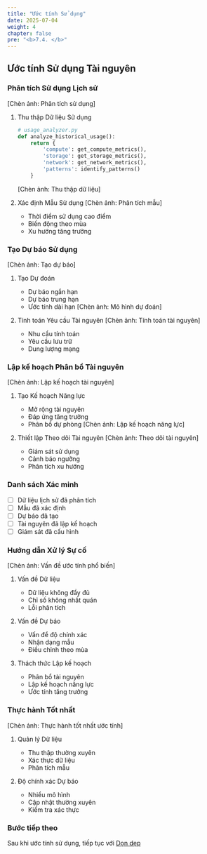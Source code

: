 ```yaml
---
title: "Ước tính Sử dụng"
date: 2025-07-04
weight: 4
chapter: false
pre: "<b>7.4. </b>"
---
```


## Ước tính Sử dụng Tài nguyên

### Phân tích Sử dụng Lịch sử
[Chèn ảnh: Phân tích sử dụng]
1. Thu thập Dữ liệu Sử dụng
   ```python
   # usage_analyzer.py
   def analyze_historical_usage():
       return {
           'compute': get_compute_metrics(),
           'storage': get_storage_metrics(),
           'network': get_network_metrics(),
           'patterns': identify_patterns()
       }
   ```
   [Chèn ảnh: Thu thập dữ liệu]

2. Xác định Mẫu Sử dụng
   [Chèn ảnh: Phân tích mẫu]
   - Thời điểm sử dụng cao điểm
   - Biến động theo mùa
   - Xu hướng tăng trưởng

### Tạo Dự báo Sử dụng
[Chèn ảnh: Tạo dự báo]
1. Tạo Dự đoán
   - Dự báo ngắn hạn
   - Dự báo trung hạn
   - Ước tính dài hạn
   [Chèn ảnh: Mô hình dự đoán]

2. Tính toán Yêu cầu Tài nguyên
   [Chèn ảnh: Tính toán tài nguyên]
   - Nhu cầu tính toán
   - Yêu cầu lưu trữ
   - Dung lượng mạng

### Lập kế hoạch Phân bổ Tài nguyên
[Chèn ảnh: Lập kế hoạch tài nguyên]
1. Tạo Kế hoạch Năng lực
   - Mở rộng tài nguyên
   - Đáp ứng tăng trưởng
   - Phân bổ dự phòng
   [Chèn ảnh: Lập kế hoạch năng lực]

2. Thiết lập Theo dõi Tài nguyên
   [Chèn ảnh: Theo dõi tài nguyên]
   - Giám sát sử dụng
   - Cảnh báo ngưỡng
   - Phân tích xu hướng

### Danh sách Xác minh
- [ ] Dữ liệu lịch sử đã phân tích
- [ ] Mẫu đã xác định
- [ ] Dự báo đã tạo
- [ ] Tài nguyên đã lập kế hoạch
- [ ] Giám sát đã cấu hình

### Hướng dẫn Xử lý Sự cố
[Chèn ảnh: Vấn đề ước tính phổ biến]
1. Vấn đề Dữ liệu
   - Dữ liệu không đầy đủ
   - Chỉ số không nhất quán
   - Lỗi phân tích

2. Vấn đề Dự báo
   - Vấn đề độ chính xác
   - Nhận dạng mẫu
   - Điều chỉnh theo mùa

3. Thách thức Lập kế hoạch
   - Phân bổ tài nguyên
   - Lập kế hoạch năng lực
   - Ước tính tăng trưởng

### Thực hành Tốt nhất
[Chèn ảnh: Thực hành tốt nhất ước tính]
1. Quản lý Dữ liệu
   - Thu thập thường xuyên
   - Xác thực dữ liệu
   - Phân tích mẫu

2. Độ chính xác Dự báo
   - Nhiều mô hình
   - Cập nhật thường xuyên
   - Kiểm tra xác thực

### Bước tiếp theo
Sau khi ước tính sử dụng, tiếp tục với [Dọn dẹp](../../8-clean-up/cleanup/)
